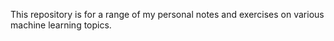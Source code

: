 This repository is for a range of my personal notes and exercises on various machine learning topics.
